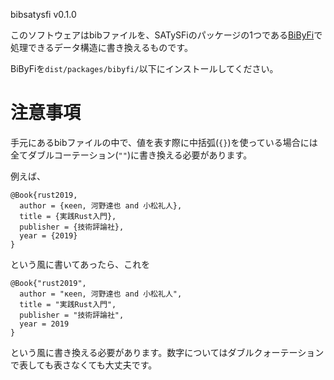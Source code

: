 bibsatysfi v0.1.0

このソフトウェアはbibファイルを、SATySFiのパッケージの1つである[BiByFi](https://github.com/namachan10777/BiByFi)で処理できるデータ構造に書き換えるものです。

BiByFiを`dist/packages/bibyfi/`以下にインストールしてください。

# 注意事項

手元にあるbibファイルの中で、値を表す際に中括弧(`{}`)を使っている場合には全てダブルコーテーション(`""`)に書き換える必要があります。

例えば、

```
@Book{rust2019,
  author = {κeen, 河野達也 and 小松礼人},
  title = {実践Rust入門},
  publisher = {技術評論社},
  year = {2019}
}
```

という風に書いてあったら、これを

```
@Book{"rust2019",
  author = "κeen, 河野達也 and 小松礼人",
  title = "実践Rust入門",
  publisher = "技術評論社",
  year = 2019
}
```

という風に書き換える必要があります。数字についてはダブルクォーテーションで表しても表さなくても大丈夫です。
